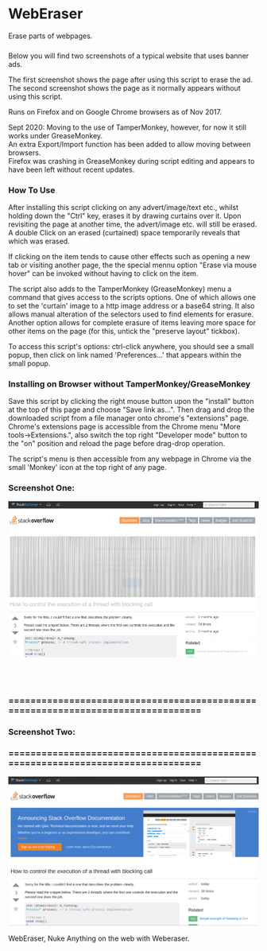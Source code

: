 # WebEraser
Erase parts of webpages.

###
Below you will find two screenshots of a typical website that uses banner ads.

The first screenshot shows the page after using this script to erase the ad.  
The second screenshot shows the page as it normally appears without using this script.

Runs on Firefox and on Google Chrome browsers as of Nov 2017. 

Sept 2020: Moving to the use of TamperMonkey, however, for now it still works under GreaseMonkey.  
An extra Export/Import function has been added to allow moving between browsers.  
Firefox was crashing in GreaseMonkey during script editing and appears to have been left without recent updates.

### How To Use
After installing this script clicking on any advert/image/text etc., whilst holding down the "Ctrl" key, erases it by drawing curtains over it.  Upon revisiting the page at another time, the advert/image etc. will still be erased.  A double Click on an erased (curtained) space temporarily reveals that which was erased.

If clicking on the item tends to cause other effects such as opening a new tab or visiting another page, the the 
special mennu option "Erase via mouse hover" can be invoked without having to click on the item.

The script also adds to the TamperMonkey (GreaseMonkey) menu a command that gives access to the scripts options.  One of which allows one to set the 'curtain' image to a http image address or a base64 string.  It also allows manual alteration of the selectors used to find elements for erasure.  Another option allows for complete erasure of items leaving more space for other items on the page (for this, untick the "preserve layout" tickbox).

To access this script's options: ctrl-click anywhere, you should see a small popup, then click on link named 'Preferences...' that appears within the small popup.  

### Installing on Browser without TamperMonkey/GreaseMonkey

Save this script by clicking the right mouse button upon the "install" button at the top of this page and choose "Save link as...".  Then drag and drop the downloaded script from a file manager onto chrome's "extensions" page. Chrome's extensions page is accessible from the Chrome menu "More tools->Extensions.", also switch the top right "Developer mode" button to the "on" position and reload the page before drag-drop operation.

The script's menu is then accessible from any webpage in Chrome via the small 'Monkey' icon at the top right of any page.

### Screenshot One:
![Large banner ad at the StackOverflow website has been erased whilst preserving layout](https://github.com/SloaneFox/imgstore/raw/master/StackoverflowCurtainedAd.png "Large banner ad at stack overflow has been erased whilst preserving layout")
<br><br><br><br>

### ================================================================================
### Screenshot Two:
### ================================================================================

![Stackoverflow as it normally is with banner ad.](https://github.com/SloaneFox/imgstore/raw/master/StackoverflowWithAd.png "StackOverflow as it normally appears.")

WebEraser, Nuke Anything on the web with Weberaser.
